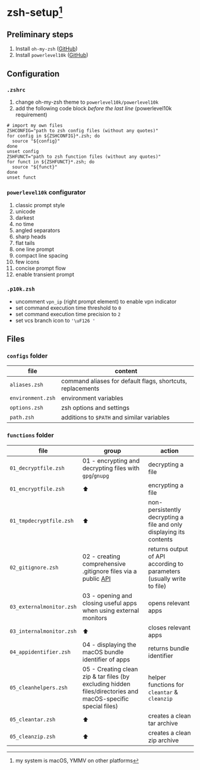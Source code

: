 # zsh-setup[^1]


## Preliminary steps
1. Install `oh-my-zsh` ([GitHub](https://github.com/ohmyzsh/ohmyzsh))
2. Install `powerlevel10k` ([GitHub](https://github.com/romkatv/powerlevel10k))


## Configuration

### `.zshrc`

1. change oh-my-zsh theme to `powerlevel10k/powerlevel10k`
2. add the following code block _before the last line_ (powerlevel10k requirement)
```shell
# import my own files
ZSHCONFIG="path to zsh config files (without any quotes)"
for config in ${ZSHCONFIG}*.zsh; do
  source "${config}"
done
unset config
ZSHFUNCT="path to zsh function files (without any quotes)"
for funct in ${ZSHFUNCT}*.zsh; do
  source "${funct}"
done
unset funct
```


### `powerlevel10k` configurator

1. classic prompt style
2. unicode
3. darkest
4. no time
5. angled separators
6. sharp heads
7. flat tails
8. one line prompt
9. compact line spacing
10. few icons
11. concise prompt flow
12. enable transient prompt


### `.p10k.zsh`

- uncomment `vpn_ip` (right prompt element) to enable vpn indicator
- set command execution time threshold to `0`
- set command execution time precision to `2`
- set vcs branch icon to `'\uF126 '`


## Files

### `configs` folder

| file              | content                                                    |
| ----------------- | ---------------------------------------------------------- |
| `aliases.zsh`     | command aliases for default flags, shortcuts, replacements |
| `environment.zsh` | environment variables                                      |
| `options.zsh`     | zsh options and settings                                   |
| `path.zsh`        | additions to `$PATH` and similar variables                 |


### `functions` folder

| file                     | group                                                        | action                                                       |
| ------------------------ | ------------------------------------------------------------ | ------------------------------------------------------------ |
| `01_decryptfile.zsh`     | 01 - encrypting and decrypting files with `gpg`/`gnupg`      | decrypting a file                                            |
| `01_encryptfile.zsh`     | ⬆︎                                                            | encrypting a file                                            |
| `01_tmpdecryptfile.zsh`  | ⬆︎                                                            | non-persistently decrypting a file and only displaying its contents |
| `02_gitignore.zsh`       | 02 - creating comprehensive .gitignore files via a public [API](https://www.toptal.com/developers/gitignore) | returns output of API according to parameters (usually write to file) |
| `03_externalmonitor.zsh` | 03 - opening and closing useful apps when using external monitors | opens relevant apps                                          |
| `03_internalmonitor.zsh` | ⬆︎                                                            | closes relevant apps                                         |
| `04_appidentifier.zsh`   | 04 - displaying the macOS bundle identifier of apps          | returns bundle identifier                                    |
| `05_cleanhelpers.zsh`    | 05 - Creating clean zip & tar files (by excluding hidden files/directories and macOS-specific special files) | helper functions for `cleantar` & `cleanzip`                 |
| `05_cleantar.zsh`        | ⬆︎                                                            | creates a clean tar archive                                  |
| `05_cleanzip.zsh`        | ⬆︎                                                            | creates a clean zip archive                                  |


[^1]: my system is macOS, YMMV on other platforms

